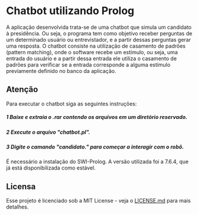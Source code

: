 # Chatbot utilizando Prolog

A  aplicação  desenvolvida  trata-se  de  uma  chatbot  que  simula  um  candidato  à 
presidência.  Ou  seja,  o  programa  tem  como  objetivo  receber  perguntas  de  um
determinado usuário ou entrevistador, e a partir dessas perguntas gerar uma resposta. O 
chatbot  consiste  na  utilização  de  casamento  de  padrões  (pattern  matching),  onde  o 
software recebe um estímulo, ou seja, uma entrada do usuário e a partir dessa entrada ele 
utiliza  o  casamento  de  padrões  para  verificar  se  a  entrada  corresponde  a  alguma
estímulo previamente definido no banco da aplicação.

## Atenção

Para executar o chatbot siga as seguintes instruções:

##### 1 Baixe e extraia o .rar contendo os arquivos em um diretório reservado.
##### 2 Execute o arquivo "chatbot.pl".
##### 3 Digite o camando "candidato." para começar a interagir com o robô.

É necessário a instalação do SWI-Prolog.
A versão utilizada foi a 7.6.4, que já está disponibilizada como estável.


## Licensa
Esse projeto é licenciado sob a MIT License - veja o [LICENSE.md](LICENSE.md) para mais detalhes.
